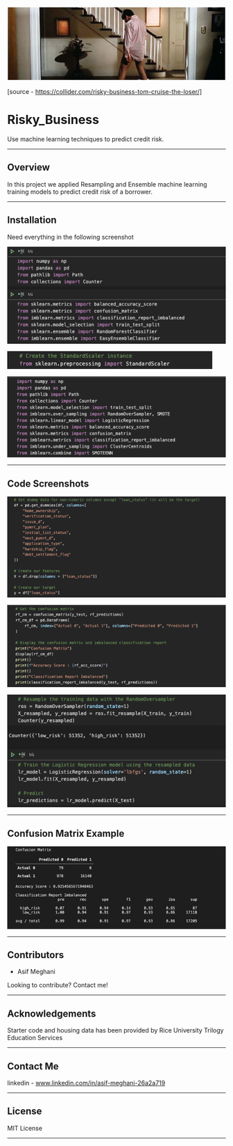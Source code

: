 ![rb](Images/h1.png)

[source - https://collider.com/risky-business-tom-cruise-the-loser/]

# Risky_Business

Use machine learning techniques to predict credit risk.

---

## Overview

In this project we applied Resampling and Ensemble machine learning training models to predict credit risk of a borrower.

---

## Installation

Need everything in the following screenshot

![Need](Images/n1.png)

![Need](Images/n2.png)

![Need](Images/n3.png)

---

## Code Screenshots

![SS](Images/ss1.png)

![SS](Images/ss2.png)

![SS](Images/ss3.png)

---

## Confusion Matrix Example

![Matrix](Images/m1.png)

---

## Contributors

- Asif Meghani

Looking to contribute?
Contact me!

---

## Acknowledgements

Starter code and housing data has been provided by Rice University Trilogy Education Services

---

## Contact Me

linkedin - www.linkedin.com/in/asif-meghani-26a2a719

---

## License

MIT License

---